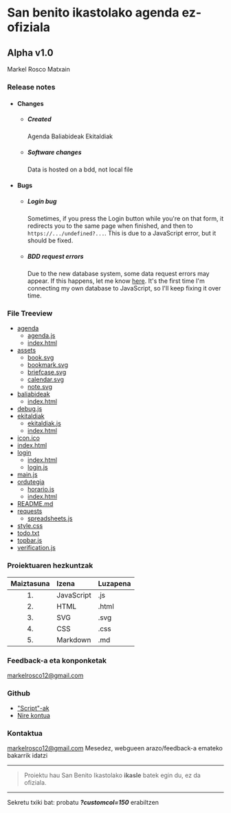 # San benito ikastolako agenda ez-ofiziala
## Alpha v1.0
Markel Rosco Matxain

### Release notes
- #### Changes
	- ##### Created
		Agenda
		Baliabideak
		Ekitaldiak
	- ##### Software changes
		Data is hosted on a bdd, not local file
- #### Bugs
	- ##### Login bug
		Sometimes, if you press the Login button while you're on that form, it redirects you to the same page when finished, and then to `https://.../undefined?...`. This is due to a JavaScript error, but it should be fixed.
	- ##### BDD request errors
		Due to the new database system, some data request errors may appear. If this happens, let me know [here](mailto:markelrosco12@gmail.com). It's the first time I'm connecting my own database to JavaScript, so I'll keep fixing it over time.

### File Treeview
- [agenda](https://mikequez12.github.io/san-benito/alpha/agenda)
	- [agenda.js](https://mikequez12.github.io/san-benito/alpha/agenda.js)
	- [index.html](https://mikequez12.github.io/san-benito/alpha/index.html)
- [assets](https://mikequez12.github.io/san-benito/alpha/assets)
	- [book.svg](https://mikequez12.github.io/san-benito/alpha/book.svg)
	- [bookmark.svg](https://mikequez12.github.io/san-benito/alpha/bookmark.svg)
	- [briefcase.svg](https://mikequez12.github.io/san-benito/alpha/briefcase.svg)
	- [calendar.svg](https://mikequez12.github.io/san-benito/alpha/calendar.svg)
	- [note.svg](https://mikequez12.github.io/san-benito/alpha/note.svg)
- [baliabideak](https://mikequez12.github.io/san-benito/alpha/baliabideak)
	- [index.html](https://mikequez12.github.io/san-benito/alpha/index.html)
- [debug.js](https://mikequez12.github.io/san-benito/alpha/debug.js)
- [ekitaldiak](https://mikequez12.github.io/san-benito/alpha/ekitaldiak)
	- [ekitaldiak.js](https://mikequez12.github.io/san-benito/alpha/ekitaldiak.js)
	- [index.html](https://mikequez12.github.io/san-benito/alpha/index.html)
- [icon.ico](https://mikequez12.github.io/san-benito/alpha/icon.ico)
- [index.html](https://mikequez12.github.io/san-benito/alpha/index.html)
- [login](https://mikequez12.github.io/san-benito/alpha/login)
	- [index.html](https://mikequez12.github.io/san-benito/alpha/index.html)
	- [login.js](https://mikequez12.github.io/san-benito/alpha/login.js)
- [main.js](https://mikequez12.github.io/san-benito/alpha/main.js)
- [ordutegia](https://mikequez12.github.io/san-benito/alpha/ordutegia)
	- [horario.js](https://mikequez12.github.io/san-benito/alpha/horario.js)
	- [index.html](https://mikequez12.github.io/san-benito/alpha/index.html)
- [README.md](https://mikequez12.github.io/san-benito/alpha/README.md)
- [requests](https://mikequez12.github.io/san-benito/alpha/requests)
	- [spreadsheets.js](https://mikequez12.github.io/san-benito/alpha/spreadsheets.js)
- [style.css](https://mikequez12.github.io/san-benito/alpha/style.css)
- [todo.txt](https://mikequez12.github.io/san-benito/alpha/todo.txt)
- [topbar.js](https://mikequez12.github.io/san-benito/alpha/topbar.js)
- [verification.js](https://mikequez12.github.io/san-benito/alpha/verification.js)

### Proiektuaren hezkuntzak
|Maiztasuna|Izena|Luzapena
|:-:|:----|:----|
|1.|JavaScript|.js
|2.|HTML|.html
|3.|SVG|.svg
|4.|CSS|.css
|5.|Markdown|.md

### Feedback-a eta konponketak
[markelrosco12@gmail.com](mailto:markelrosco12@gmail.com)

### Github
- ["Script"-ak](https://github.com/Mikequez12/san-benito/tree/main)
- [Nire kontua](https://github.com/Mikequez12)

### Kontaktua
[markelrosco12@gmail.com](mailto:markelrosco12@gmail.com)
Mesedez, webgueen arazo/feedback-a emateko bakarrik idatzi

---
> Proiektu hau San Benito Ikastolako **ikasle** batek egin du, ez da ofiziala.
---
Sekretu txiki bat: probatu ***?customcol=150*** erabiltzen